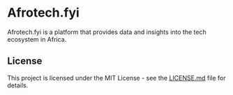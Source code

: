 # Afrotech.fyi

Afrotech.fyi is a platform that provides data and insights into the tech ecosystem in Africa.

## License

This project is licensed under the MIT License - see the [LICENSE.md](LICENSE.md) file for details.
